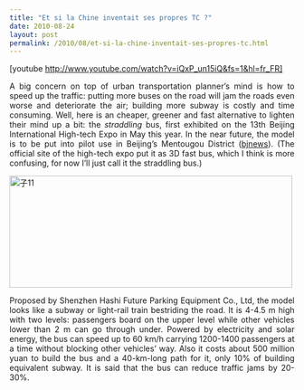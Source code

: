 ```yaml
---
title: "Et si la Chine inventait ses propres TC ?"
date: 2010-08-24
layout: post
permalink: /2010/08/et-si-la-chine-inventait-ses-propres-tc.html
---
```


[youtube http://www.youtube.com/watch?v=iQxP_un15iQ&fs=1&hl=fr_FR] <p style="text-align: justify">A big concern on top of urban transportation planner’s mind is how to speed up the traffic: putting more buses on the road will jam the roads even worse and deteriorate the air; building more subway is costly and time consuming. Well, here is an cheaper, greener and fast alternative to lighten their mind up a bit: the <em>straddling</em> bus, first exhibited on the 13th Beijing International High-tech Expo in May this year. In the near future, the model is to be put into pilot use in Beijing’s Mentougou District (<a href="http://epaper.bjnews.com.cn/html/2010-05/28/content_105596.htm?div=-1" target="_blank">bjnews</a>). (The official site of the high-tech expo put it as 3D fast bus, which I think is more confusing, for now I’ll just call it the straddling bus.)</p> <p style="text-align: justify"><img style="border-width: 0px" src="/wp-content/uploads/sites/6/2010/08/11.jpg" border="0" alt="子11" width="500" height="198" /></p> <p style="text-align: justify">Proposed by Shenzhen Hashi Future Parking Equipment Co., Ltd, the model looks like a subway or light-rail train bestriding the road. It is 4-4.5 m high with two levels: passengers board on the upper level while other vehicles lower than 2 m can go through under. Powered by electricity and solar energy, the bus can speed up to 60 km/h carrying 1200-1400 passengers at a time without blocking other vehicles’ way. Also it costs about 500 million yuan to build the bus and a 40-km-long path for it, only 10% of building equivalent subway. It is said that the bus can reduce traffic jams by 20-30%.</p>